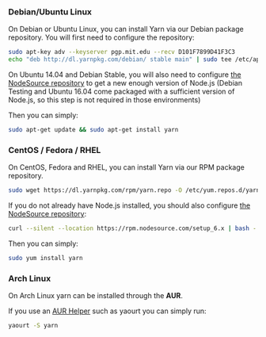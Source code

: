 ### Debian/Ubuntu Linux

On Debian or Ubuntu Linux, you can install Yarn via our Debian package
repository. You will first need to configure the repository:

```sh
sudo apt-key adv --keyserver pgp.mit.edu --recv D101F7899D41F3C3
echo "deb http://dl.yarnpkg.com/debian/ stable main" | sudo tee /etc/apt/sources.list.d/yarn.list
```

On Ubuntu 14.04 and Debian Stable, you will also need to configure [the NodeSource repository](https://nodejs.org/en/download/package-manager/#debian-and-ubuntu-based-linux-distributions) to get a new enough version of Node.js (Debian Testing and Ubuntu 16.04 come packaged with a sufficient version of Node.js, so this step is not required in those environments)

Then you can simply:

```sh
sudo apt-get update && sudo apt-get install yarn
```

### CentOS / Fedora / RHEL

On CentOS, Fedora and RHEL, you can install Yarn via our RPM package repository.
```sh
sudo wget https://dl.yarnpkg.com/rpm/yarn.repo -O /etc/yum.repos.d/yarn.repo
```

If you do not already have Node.js installed, you should also configure
[the NodeSource repository](https://nodejs.org/en/download/package-manager/#enterprise-linux-and-fedora):
```sh
curl --silent --location https://rpm.nodesource.com/setup_6.x | bash -
```

Then you can simply:
```sh
sudo yum install yarn
```

### Arch Linux

On Arch Linux yarn can be installed through the **AUR**.

If you use an [AUR Helper](https://wiki.archlinux.org/index.php/AUR_helpers) such as yaourt you can simply run: 
```sh
yaourt -S yarn
```
